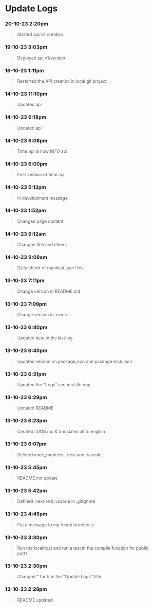 
# Update Logs #

### 20-10-23 2:20pm
> Started api/v2 creation

### 19-10-23 3:03pm
> Deployed api v1/version

### 16-10-23 1:11pm
> Restarted the API creation in local git project

### 14-10-23 11:10pm
> Updated api

### 14-10-23 6:18pm
> Updated api

### 14-10-23 6:08pm
> Time api is now INFO api

### 14-10-23 6:00pm
> First version of time api

### 14-10-23 5:13pm
> In development message

### 14-10-23 1:52pm
> Changed page content

### 14-10-23 9:12am
> Changed title and others

### 14-10-23 9:09am
> Daily check of manifest json files

### 13-10-23 7:11pm
> Change version in README.md

### 13-10-23 7:09pm
> Change version in .nvmrc

### 13-10-23 6:40pm
> Updated date in the last log

### 13-10-23 6:40pm
> Updated version on package.json and package-lock.json

### 13-10-23 6:31pm
> Updated the "Logs" section title bug 

### 13-10-23 6:29pm
> Updated README

### 13-10-23 6:23pm
> Created LOGS.md & translated all to english

### 13-10-23 6:07pm
> Deleted node_modules, .next and .vscode

### 13-10-23 5:45pm
> README.md update

### 13-10-23 5:42pm
> Defined .next and .vscode in .gitignore

### 13-10-23 4:45pm
> Put a message to my friend in index.js

### 13-10-23 3:30pm
> Run the localhost and run a test in the compile function for public ports

### 13-10-23 2:30pm
> Changed * for # in the "Update Logs" title

### 13-10-23 2:28pm
> README updated